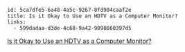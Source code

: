 
```
id: 5ca7dfe5-6a48-4a5c-9267-8fd904caaf2e
title: Is it Okay to Use an HDTV as a Computer Monitor?
links:
  - 599dadaa-d3de-4c68-9a42-9098660397d5
```

[Is it Okay to Use an HDTV as a Computer Monitor?](https://lifehacker.com/is-it-okay-to-use-an-hdtv-as-a-computer-monitor-5884040)
